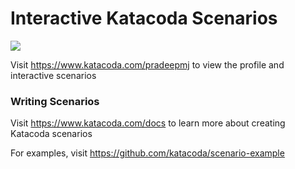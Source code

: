 # Interactive Katacoda Scenarios

[![](http://shields.katacoda.com/katacoda/pradeepmj/count.svg)](https://www.katacoda.com/pradeepmj "Get your profile on Katacoda.com")

Visit https://www.katacoda.com/pradeepmj to view the profile and interactive scenarios

### Writing Scenarios
Visit https://www.katacoda.com/docs to learn more about creating Katacoda scenarios

For examples, visit https://github.com/katacoda/scenario-example

